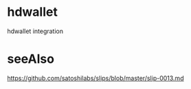 # hdwallet
hdwallet integration

# seeAlso

https://github.com/satoshilabs/slips/blob/master/slip-0013.md
